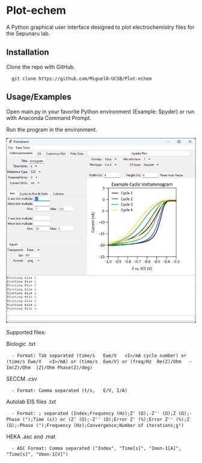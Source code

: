 # Plot-echem

A Python graphical user interface designed to plot electrochemistry files for the Sepunaru lab.

## Installation

Clone the repo with GitHub.

```
  git clone https://github.com/MiguelO-UCSB/Plot-echem

```
    
## Usage/Examples

Open main.py in your favorite Python environment (Example: Spyder) or run with Anaconda Command Prompt.

Run the program in the environment.

![App Screenshot](https://github.com/MiguelO-UCSB/Plot-echem/blob/main/Other/GUI_example.png?raw=true)

Supported files:

   Biologic .txt
      
      - Format: Tab separated (time/s	Ewe/V	<I>/mA cycle number) or (time/s	Ewe/V	<I>/mA) or (time/s	Ewe/V) or (freq/Hz	Re(Z)/Ohm	-Im(Z)/Ohm	|Z|/Ohm	Phase(Z)/deg)
   
   SECCM .csv

      - Format: Comma separated (t/s,	E/V, I/A)
   
   Autolab EIS files .txt

      - Format: ; separated (Index;Frequency (Hz);Z' (Ω);-Z'' (Ω);Z (Ω);-Phase (°);Time (s)) or (Z' (Ω);-Z'' (Ω);Error Z' (%);Error Z'' (%);Z (Ω);-Phase (°);Frequency (Hz);Convergence;Number of iterations;χ²)
   
   HEKA .asc and .mat

      - ASC Format: Comma separated ("Index", "Time[s]", "Imon-1[A]", "Time[s]", "Vmon-1[V]")
